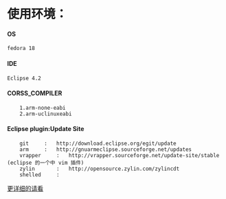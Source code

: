 使用环境：
=====================
#### OS
	fedora 18
#### IDE
	Eclipse 4.2
#### CORSS_COMPILER 
		1.arm-none-eabi
		2.arm-uclinuxeabi
#### Eclipse plugin:Update Site
		git		:  	http://download.eclipse.org/egit/update
		arm		:  	http://gnuarmeclipse.sourceforge.net/updates
		vrapper		:	http://vrapper.sourceforge.net/update-site/stable (eclipse 的一个中 vim 插件)
		zylin		:	http://opensource.zylin.com/zylincdt
		shelled		:
[更详细的请看](http://fulong.github.com/easy4arm/)
